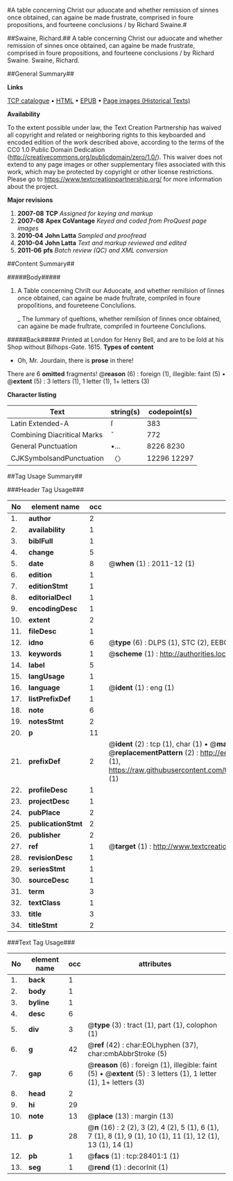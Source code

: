 #A table concerning Christ our aduocate and whether remission of sinnes once obtained, can againe be made frustrate, comprised in foure propositions, and fourteene conclusions / by Richard Swaine.#

##Swaine, Richard.##
A table concerning Christ our aduocate and whether remission of sinnes once obtained, can againe be made frustrate, comprised in foure propositions, and fourteene conclusions / by Richard Swaine.
Swaine, Richard.

##General Summary##

**Links**

[TCP catalogue](http://www.ota.ox.ac.uk/tcp/)  • 
[HTML](http://tei.it.ox.ac.uk/tcp/Texts-HTML/free/A13/A13213.html)  • 
[EPUB](http://tei.it.ox.ac.uk/tcp/Texts-EPUB/free/A13/A13213.epub) • 
[Page images (Historical Texts)](https://historicaltexts.jisc.ac.uk/eebo-33143347e)

**Availability**

To the extent possible under law, the Text Creation Partnership has waived all copyright and related or neighboring rights to this keyboarded and encoded edition of the work described above, according to the terms of the CC0 1.0 Public Domain Dedication (http://creativecommons.org/publicdomain/zero/1.0/). This waiver does not extend to any page images or other supplementary files associated with this work, which may be protected by copyright or other license restrictions. Please go to https://www.textcreationpartnership.org/ for more information about the project.

**Major revisions**

1. __2007-08__ __TCP__ *Assigned for keying and markup*
1. __2007-08__ __Apex CoVantage__ *Keyed and coded from ProQuest page images*
1. __2010-04__ __John Latta__ *Sampled and proofread*
1. __2010-04__ __John Latta__ *Text and markup reviewed and edited*
1. __2011-06__ __pfs__ *Batch review (QC) and XML conversion*

##Content Summary##

#####Body#####

1. A Table concerning Chriſt our Aduocate, and whether remiſsion of ſinnes once obtained, can againe be made fruſtrate, compriſed in foure propoſitions, and foureteene Concluſions.

    _ The ſummary of queſtions, whether remiſsion of ſinnes once obtained, can againe be made fruſtrate, compriſed in fourteene Concluſions.

#####Back#####
Printed at London for Henry Bell, and are to be ſold at his Shop without Biſhops-Gate. 1615.
**Types of content**

  * Oh, Mr. Jourdain, there is **prose** in there!

There are 6 **omitted** fragments! 
 @__reason__ (6) : foreign (1), illegible: faint (5)  •  @__extent__ (5) : 3 letters (1), 1 letter (1), 1+ letters (3)

**Character listing**


|Text|string(s)|codepoint(s)|
|---|---|---|
|Latin Extended-A|ſ|383|
|Combining             Diacritical Marks|̄|772|
|General Punctuation|•…|8226 8230|
|CJKSymbolsandPunctuation|〈〉|12296 12297|

##Tag Usage Summary##

###Header Tag Usage###

|No|element name|occ|attributes|
|---|---|---|---|
|1.|__author__|2||
|2.|__availability__|1||
|3.|__biblFull__|1||
|4.|__change__|5||
|5.|__date__|8| @__when__ (1) : 2011-12 (1)|
|6.|__edition__|1||
|7.|__editionStmt__|1||
|8.|__editorialDecl__|1||
|9.|__encodingDesc__|1||
|10.|__extent__|2||
|11.|__fileDesc__|1||
|12.|__idno__|6| @__type__ (6) : DLPS (1), STC (2), EEBO-CITATION (1), OCLC (1), VID (1)|
|13.|__keywords__|1| @__scheme__ (1) : http://authorities.loc.gov/ (1)|
|14.|__label__|5||
|15.|__langUsage__|1||
|16.|__language__|1| @__ident__ (1) : eng (1)|
|17.|__listPrefixDef__|1||
|18.|__note__|6||
|19.|__notesStmt__|2||
|20.|__p__|11||
|21.|__prefixDef__|2| @__ident__ (2) : tcp (1), char (1)  •  @__matchPattern__ (2) : ([0-9\-]+):([0-9IVX]+) (1), (.+) (1)  •  @__replacementPattern__ (2) : http://eebo.chadwyck.com/downloadtiff?vid=$1&page=$2 (1), https://raw.githubusercontent.com/textcreationpartnership/Texts/master/tcpchars.xml#$1 (1)|
|22.|__profileDesc__|1||
|23.|__projectDesc__|1||
|24.|__pubPlace__|2||
|25.|__publicationStmt__|2||
|26.|__publisher__|2||
|27.|__ref__|1| @__target__ (1) : http://www.textcreationpartnership.org/docs/. (1)|
|28.|__revisionDesc__|1||
|29.|__seriesStmt__|1||
|30.|__sourceDesc__|1||
|31.|__term__|3||
|32.|__textClass__|1||
|33.|__title__|3||
|34.|__titleStmt__|2||


###Text Tag Usage###

|No|element name|occ|attributes|
|---|---|---|---|
|1.|__back__|1||
|2.|__body__|1||
|3.|__byline__|1||
|4.|__desc__|6||
|5.|__div__|3| @__type__ (3) : tract (1), part (1), colophon (1)|
|6.|__g__|42| @__ref__ (42) : char:EOLhyphen (37), char:cmbAbbrStroke (5)|
|7.|__gap__|6| @__reason__ (6) : foreign (1), illegible: faint (5)  •  @__extent__ (5) : 3 letters (1), 1 letter (1), 1+ letters (3)|
|8.|__head__|2||
|9.|__hi__|29||
|10.|__note__|13| @__place__ (13) : margin (13)|
|11.|__p__|28| @__n__ (16) : 2 (2), 3 (2), 4 (2), 5 (1), 6 (1), 7 (1), 8 (1), 9 (1), 10 (1), 11 (1), 12 (1), 13 (1), 14 (1)|
|12.|__pb__|1| @__facs__ (1) : tcp:28401:1 (1)|
|13.|__seg__|1| @__rend__ (1) : decorInit (1)|
